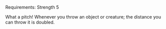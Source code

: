 Requirements: Strength 5

What a pitch! Whenever you throw an object or creature; the distance you can throw it is doubled.